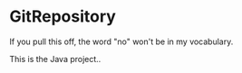 # GitRepository
If you pull this off, the word "no" won't be in my vocabulary. 


This is the Java project..
